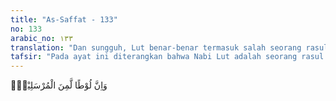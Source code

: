 ```yaml
---
title: "As-Saffat - 133"
no: 133
arabic_no: ١٣٣
translation: "Dan sungguh, Lut benar-benar termasuk salah seorang rasul."
tafsir: "Pada ayat ini diterangkan bahwa Nabi Lut adalah seorang rasul Allah. Ia sezaman dengan Nabi Ibrahim. Ia diutus Allah ke negeri bernama Sodom di daerah Palestina. Penduduk negeri ini terkenal dengan perilaku homoseksual. Nabi Lut berusaha menyadarkan mereka dengan menyatakan bahwa perbuatan mereka itu menyimpang dan dikutuk Allah. Allah berfirman:\n\nDan (ingatlah) ketika Lut berkata kepada kaumnya, \"Kamu benar-benar melakukan perbuatan yang sangat keji (homoseksual) yang belum pernah dilakukan oleh seorang pun dari umat-umat sebelum kamu. Apakah pantas kamu mendatangi laki-laki, menyamun dan mengerjakan kemungkaran di tempat-tempat pertemuanmu?\" Maka jawaban kaumnya tidak lain hanya mengatakan, \"Datangkanlah kepada kami azab Allah, jika engkau termasuk orang-orang yang benar.\" (al-'Ankabut/29: 28-29)\n\nTetapi peringatan dan nasihat Nabi Lut itu tidak mereka indahkan, bahkan mereka menantang Nabi Lut untuk segera memohon kepada Allah untuk mendatangkan azab kepada mereka"
---
```


وَاِنَّ لُوْطًا لَّمِنَ الْمُرْسَلِيْنَۗ 
